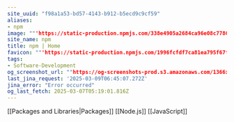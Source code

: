 ```yaml
---
site_uuid: "f98a1a53-bd57-4143-b912-b5ecd9c9cf59"
aliases:
- npm
image: ""'https://static-production.npmjs.com/338e4905a2684ca96e08c7780fc68412.png'""
site_name: npm
title: npm | Home
favicon: ""'https://static-production.npmjs.com/1996fcfdf7ca81ea795f67f093d7f449.png'""
tags:
- Software-Development
og_screenshot_url: ""https://og-screenshots-prod.s3.amazonaws.com/1366x768/80/false/58d046c1d166c4fa0907206d4e2d5937f34712a4e1160b5de9227a95b6628b4d.jpeg""
last_jina_request: '2025-03-09T06:45:07.272Z'
jina_error: "Error occurred"
og_last_fetch: 2025-03-07T05:19:01.816Z
---
```

[[Packages and Libraries|Packages]]
[[Node.js]]
[[JavaScript]]

